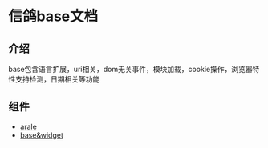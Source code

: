 # 信鸽base文档

## 介绍

base包含语言扩展，uri相关，dom无关事件，模块加载，cookie操作，浏览器特性支持检测，日期相关等功能

## 组件

* [arale](http://aralejs.org/)
* [base&widget](https://github.com/aralejs/widget/wiki/Base-&-Widget-%E5%85%A5%E9%97%A8%E6%95%99%E7%A8%8B)

